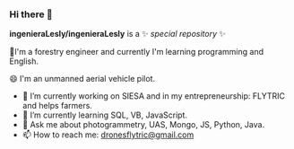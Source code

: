 ### Hi there 👋


 **ingenieraLesly/ingenieraLesly** is a ✨ _special repository_ ✨  <!--because its `README.md` (this file) appears on your GitHub profile. -->

<!-- Here are some ideas to get you started: -->
🌱I'm a forestry engineer and currently I'm learning programming and English.

😄 I'm an unmanned aerial vehicle pilot.
- 🔭 I’m currently working on SIESA and in my entrepreneurship: FLYTRIC and helps farmers.
- 🌱 I’m currently learning SQL, VB, JavaScript.
- 💬 Ask me about photogrammetry, UAS, Mongo, JS, Python, Java.
- 📫 How to reach me: dronesflytric@gmail.com
<!-- - 👯 I’m looking to collaborate on ... -->
<!-- - 🤔 I’m looking for help with ... -->
<!-- - 😄 Pronouns: ...
- ⚡ Fun fact: ...
 -->
